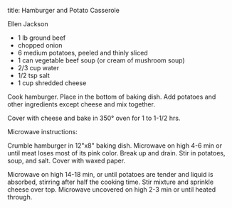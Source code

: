 title: Hamburger and Potato Casserole

Ellen Jackson

* 1 lb ground beef
* chopped onion
* 6 medium potatoes, peeled and thinly sliced
* 1 can vegetable beef soup (or cream of mushroom soup)
* 2/3 cup water
* 1/2 tsp salt
* 1 cup shredded cheese

Cook hamburger.  Place in the bottom of    baking dish.  Add potatoes and other ingredients except cheese and mix together.

Cover with cheese and bake in 350° oven for 1 to 1-1/2 hrs.

Microwave instructions:

Crumble hamburger in 12"x8" baking dish.  Microwave on high 4-6 min or until meat loses most of its pink color.  Break up and drain.  Stir in potatoes, soup, and salt.  Cover with waxed paper.

Microwave on high 14-18 min, or until potatoes are tender and liquid is absorbed, stirring after half the cooking time.  Stir mixture and sprinkle cheese over top.  Microwave uncovered on high 2-3 min or until heated through.
